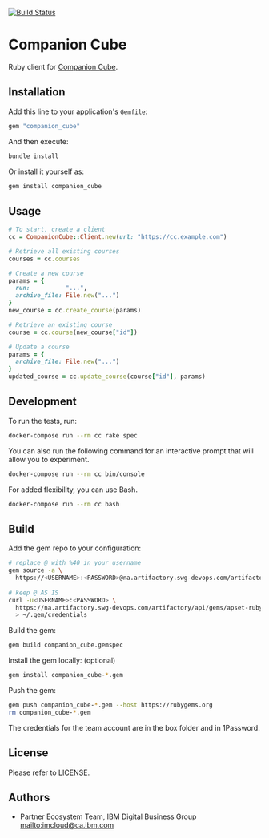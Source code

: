 [![Build Status](https://travis.ibm.com/bdu/companion-cube-ruby.svg?token=CCLjK5gsaLWyxhCwwcrs&branch=master)](https://travis.ibm.com/bdu/companion-cube-ruby)

# Companion Cube

Ruby client for [Companion Cube](https://github.ibm.com/bdu/companion-cube).

## Installation

Add this line to your application's `Gemfile`:

```ruby
gem "companion_cube"
```

And then execute:

```sh
bundle install
```

Or install it yourself as:

```sh
gem install companion_cube
```

## Usage

```ruby
# To start, create a client
cc = CompanionCube::Client.new(url: "https://cc.example.com")

# Retrieve all existing courses
courses = cc.courses

# Create a new course
params = {
  run:          "...",
  archive_file: File.new("...")
}
new_course = cc.create_course(params)

# Retrieve an existing course
course = cc.course(new_course["id"])

# Update a course
params = {
  archive_file: File.new("...")
}
updated_course = cc.update_course(course["id"], params)
```

## Development

To run the tests, run:

```sh
docker-compose run --rm cc rake spec
```

You can also run the following command for an interactive prompt that will
allow you to experiment.

```sh
docker-compose run --rm cc bin/console
```

For added flexibility, you can use Bash.

```sh
docker-compose run --rm cc bash
```

## Build

Add the gem repo to your configuration:

```sh
# replace @ with %40 in your username
gem source -a \
  https://<USERNAME>:<PASSWORD>@na.artifactory.swg-devops.com/artifactory/api/gems/apset-ruby/
  
# keep @ AS IS
curl -u<USERNAME>:<PASSWORD> \
  https://na.artifactory.swg-devops.com/artifactory/api/gems/apset-ruby/api/v1/api_key.yaml \
  > ~/.gem/credentials
```

Build the gem:

```sh
gem build companion_cube.gemspec
```

Install the gem locally: (optional)

```sh
gem install companion_cube-*.gem
```

Push the gem:

```sh
gem push companion_cube-*.gem --host https://rubygems.org
rm companion_cube-*.gem
```

The credentials for the team account are in the box folder and in 1Password.

## License

Please refer to [LICENSE](LICENSE).

## Authors

*   Partner Ecosystem Team, IBM Digital Business Group <mailto:imcloud@ca.ibm.com>
